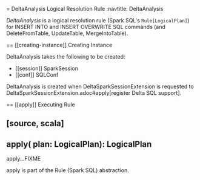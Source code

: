 = DeltaAnalysis Logical Resolution Rule
:navtitle: DeltaAnalysis

*DeltaAnalysis* is a logical resolution rule (Spark SQL's `Rule[LogicalPlan]`) for INSERT INTO and INSERT OVERWRITE SQL commands (and DeleteFromTable, UpdateTable, MergeIntoTable).

== [[creating-instance]] Creating Instance

DeltaAnalysis takes the following to be created:

* [[session]] SparkSession
* [[conf]] SQLConf

DeltaAnalysis is created when DeltaSparkSessionExtension is requested to DeltaSparkSessionExtension.adoc#apply[register Delta SQL support].

== [[apply]] Executing Rule

[source, scala]
----
apply(
  plan: LogicalPlan): LogicalPlan
----

apply...FIXME

apply is part of the Rule (Spark SQL) abstraction.
